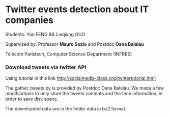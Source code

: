 # Twitter events detection about IT companies
Students: Yao FENG && Lieqiang GUO

Supervised by: Professor <b>Mauro Sozio</b> and Postdoc <b>Oana Balalau</b> 

Télécom Paristech, Computer Science Department (INFRES)

###	Download tweets via twitter API
Using tutorial in this link http://socialmedia-class.org/twittertutorial.html

The gather_tweets.py is provided by Postdoc Oana Balalau. We made a few modifications to only store the tweets contents and the time information, in order to save disk space.

The downloaded data are in the folder data in bz2 format.
